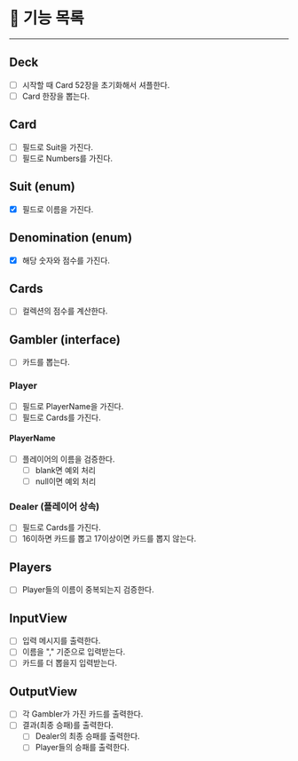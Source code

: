 # 🐰 기능 목록

<hr>

## Deck

- [ ] 시작할 때 Card 52장을 초기화해서 셔플한다.
- [ ] Card 한장을 뽑는다.

## Card

- [ ] 필드로 Suit을 가진다.
- [ ] 필드로 Numbers를 가진다.

## Suit (enum)

- [X] 필드로 이름을 가진다.

## Denomination (enum)

- [X] 해당 숫자와 점수를 가진다.

## Cards

- [ ] 컬렉션의 점수를 계산한다.

## Gambler (interface)

- [ ] 카드를 뽑는다.

### Player

- [ ] 필드로 PlayerName을 가진다.
- [ ] 필드로 Cards를 가진다.

#### PlayerName
 
- [ ] 플레이어의 이름을 검증한다.
  - [ ] blank면 예외 처리
  - [ ] null이면 예외 처리

### Dealer (플레이어 상속) 

- [ ] 필드로 Cards를 가진다.
- [ ] 16이하면 카드를 뽑고 17이상이면 카드를 뽑지 않는다.

## Players

- [ ] Player들의 이름이 중복되는지 검증한다.  

## InputView 

- [ ] 입력 메시지를 출력한다.
- [ ] 이름을 "," 기준으로 입력받는다.
- [ ] 카드를 더 뽑을지 입력받는다.

## OutputView

- [ ] 각 Gambler가 가진 카드를 출력한다.
- [ ] 결과(최종 승패)를 출력한다.
  - [ ] Dealer의 최종 승패를 출력한다.
  - [ ] Player들의 승패를 출력한다.
